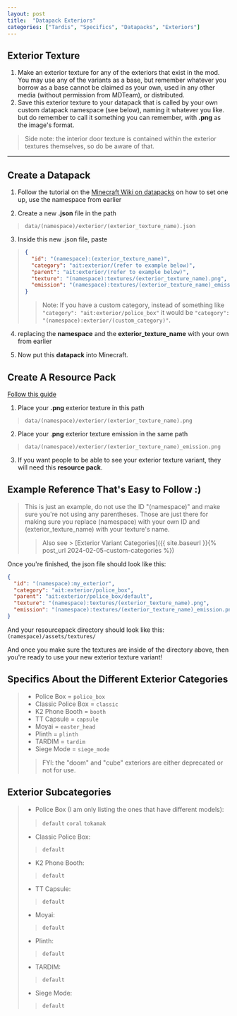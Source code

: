 ```yaml
---
layout: post
title:  "Datapack Exteriors"
categories: ["Tardis", "Specifics", "Datapacks", "Exteriors"]
---
```


## Exterior Texture
1. Make an exterior texture for any of the exteriors that exist in the mod. You may use any of the variants as a base, but remember whatever you borrow as a base cannot be claimed as your own, used in any other media (without permission from MDTeam), or distributed.
2. Save this exterior texture to your datapack that is called by your own custom datapack namespace (see below), naming it whatever you like. but do remember to call it something you can remember, with **.png** as the image's format.
> Side note: the interior door texture is contained within the exterior textures themselves, so do be aware of that.

---

## Create a Datapack
1. Follow the tutorial on the [Minecraft Wiki on datapacks](https://minecraft.wiki/w/Data_pack) on how to set one up, use the namespace from earlier

2. Create a new **.json** file in the path

> `data/(namespace)/exterior/(exterior_texture_name).json`

3. Inside this new .json file, paste

> ```json
> {
>   "id": "(namespace):(exterior_texture_name)",
>   "category": "ait:exterior/(refer to example below)",
>   "parent": "ait:exterior/(refer to example below)",
>   "texture": "(namespace):textures/(exterior_texture_name).png",
>   "emission": "(namespace):textures/(exterior_texture_name)_emission.png"
> }
> ```
>> Note: If you have a custom category, instead of something like `"category": "ait:exterior/police_box"` it would be `"category": "(namespace):exterior/(custom_category)"`.

4. replacing the **namespace** and the **exterior_texture_name** with your own from earlier

5. Now put this **datapack** into Minecraft.

## Create A Resource Pack
[Follow this guide](https://minecraft.wiki/w/Tutorials/Creating_a_resource_pack)

1. Place your **.png** exterior texture in this path

> `data/(namespace)/exterior/(exterior_texture_name).png`

2. Place your .**png** exterior texture emission in the same path

> `data/(namespace)/exterior/(exterior_texture_name)_emission.png`

3. If you want people to be able to see your exterior texture variant, they will need this **resource pack**.

## Example Reference That's Easy to Follow :)
> This is just an example, do not use the ID "(namespace)" and make sure you're not using any parentheses. Those are just there for making sure you replace (namespace) with your own ID and (exterior_texture_name) with your texture's name.
>> Also see > [Exterior Variant Categories]({{ site.baseurl }}{% post_url 2024-02-05-custom-categories %})

Once you're finished, the json file should look like this:
```json
{
  "id": "(namespace):my_exterior",
  "category": "ait:exterior/police_box",
  "parent": "ait:exterior/police_box/default",
  "texture": "(namespace):textures/(exterior_texture_name).png",
  "emission": "(namespace):textures/(exterior_texture_name)_emission.png"
}
```
And your resourcepack directory should look like this:
```(namespace)/assets/textures/```

And once you make sure the textures are inside of the directory above, then you're ready to use your new exterior texture variant!

## Specifics About the Different Exterior Categories
> - Police Box = `police_box`
> - Classic Police Box = `classic`
> - K2 Phone Booth = `booth`
> - TT Capsule = `capsule`
> - Moyai = `easter_head`
> - Plinth = `plinth`
> - TARDIM = `tardim`
> - Siege Mode = `siege_mode`
> > FYI: the "doom" and "cube" exteriors are either deprecated or not for use.

## Exterior Subcategories
> - Police Box (I am only listing the ones that have different models):
> > `default`
> > `coral`
> > `tokamak`
> - Classic Police Box:
> > `default`
> - K2 Phone Booth:
> > `default`
> - TT Capsule:
> > `default`
> - Moyai:
> > `default`
> - Plinth:
> >`default`
> - TARDIM:
> > `default`
> - Siege Mode:
> > `default`